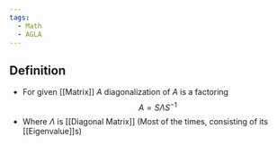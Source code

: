 ```yaml
---
tags:
  - Math
  - AGLA
---
```

## Definition
- For given [[Matrix]] $A$ diagonalization of $A$ is a factoring $$A=S\Lambda S^{-1}$$
- Where $\Lambda$ is [[Diagonal Matrix]] (Most of the times, consisting of its [[Eigenvalue]]s)